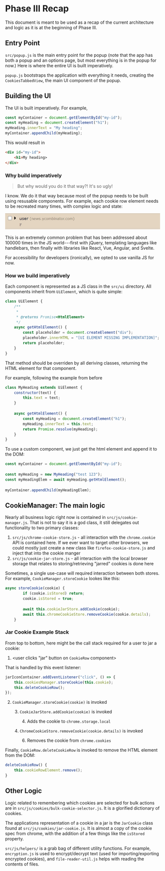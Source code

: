 # Phase III Recap

This document is meant to be used as a recap of the current architecture and logic as it is at the beginning of Phase III.

## Entry Point

`src/popup.js` is the main entry point for the popup (note that the app has both a popup and an options page, but most everything is in the popup for now.) Here is where the entire UI is built imperatively.

`popup.js` bootstraps the application with everything it needs, creating the `CookiesTabbedView`, the main UI component of the popup.

## Building the UI

The UI is built imperatively. For example,

```js
const myContainer = document.getElementById("my-id");
const myHeading = document.createElement("h1");
myHeading.innerText = "My heading";
myContainer.appendChild(myHeading);
```

This would result in

```html
<div id="my-id">
    <h1>My heading>
</div>
```

### Why build imperatively

> But why would you do it that way?! It's so ugly!

I know. We do it that way because most of the popup needs to be built using resusable components. For example, each cookie row element needs to be recreated many times, with complex logic and state:

![Cookie row](./cookie-row.png)

This is an extremely common problem that has been addressed about 100000 times in the JS world---first with jQuery, templating languages like handlebars, then finally with libraries like React, Vue, Angular, and Svelte.

For accessibility for developers (ironically), we opted to use vanilla JS for now.

### How we build imperatively

Each component is represented as a JS class in the `src/ui` directory. All components inherit from `UiElement`, which is quite simple:

```js
class UiElement {
    /**
     *
     * @returns Promise<HtmlElement>
     */
    async getHtmlElement() {
        const placeholder = document.createElement("div");
        placeholder.innerHTML = "[UI ELEMENT MISSING IMPLEMENTATION]";
        return placeholder;
    }
}
```

That method should be overriden by all deriving classes, returning the HTML element for that component.

For example, following the example from before

```js
class MyHeading extends UiElement {
    constructor(text) {
        this.text = text;
    }

    async getHtmlElement() {
        const myHeading = document.createElement("h1");
        myHeading.innerText = this.text;
        return Promise.resolve(myHeading);
    }
}
```

To use a custom component, we just get the html element and append it to the DOM:

```js
const myContainer = document.getElementById("my-id");

const myHeading = new MyHeading("test 123");
const myHeadingElem = await myHeading.getHtmlElement();

myContainer.appendChild(myHeadingElem);
```

## CookieManager: The main logic

Nearly all business logic right now is contained in `src/js/cookie-manager.js`. That is not to say it is a god class, it still delegates out functionality to two primary classes:

1. `src/js/chrome-cookie-store.js` - all interaction with the `chrome.cookie` API is contained here. If we ever want to target other browsers, we could mostly just create a new class like `firefox-cookie-store.js` and inject that into the cookie manger
2. `src/js/cookie-jar-store.js` - all interaction with the local browser storage that relates to storing/retrieving "jarred" cookies is done here

Sometimes, a single use-case will required interaction between both stores. For example, `CookieManager.storeCookie` lookes like this:

```js
async storeCookie(cookie) {
        if (cookie.isStored) return;
        cookie.isStored = true;

        await this.cookieJarStore.addCookie(cookie);
        await this.chromeCookieStore.removeCookie(cookie.details);
    }
```

### Jar Cookie Example Stack

From top to bottom, here might be the call stack required for a user to jar a cookie:

1. <user clicks "jar" button on `CookieRow` component>

That is handled by this event listener:

```js
jarIconContainer.addEventListener("click", () => {
    this.cookiesManager.storeCookie(this.cookie);
    this.deleteCookieRow();
});
```

2. `CookieManager.storeCookie(cookie)` is invoked

    3. `CookieJarStore.addCookie(cookie)` is invoked

        4. Adds the cookie to `chrome.storage.local`

    4. `ChromeCookieStore.removeCookie(cookie.details)` is invoked

        6. Removes the cookie from `chrome.cookies`

Finally, `CookieRow.deleteCookieRow` is invoked to remove the HTML element from the DOM:

```js
deleteCookieRow() {
    this.cookieRowElement.remove();
}
```

## Other Logic

Logic related to remembering which cookies are selected for bulk actions are in `src/js/cookies/bulk-cookie-selector.js`. It is a glorified dictionary of cookies.

The applications representation of a cookie in a jar is the `JarCookie` class found at `src/js/cookies/jar-cookie.js`. It is almost a copy of the cookie spec from chrome, with the addition of a few things like the `isStored` property.

`src/js/helpers/` is a grab bag of different utility functions. For example, `encryption.js` is used to encrypt/decrypt text (used for importing/exporting encrypted cookies), and `file-reader-util.js` helps with reading the contents of files.
